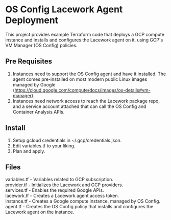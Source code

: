 # OS Config Lacework Agent Deployment

This project provides example Terraform code that deploys a GCP compute instance and installs and configures the Lacework agent on it, using GCP's VM Manager (OS Config) policies.

## Pre Requisites

1. Instances need to support the OS Config agent and have it installed. The agent comes pre-installed on most modern public Linux images managed by Google (https://cloud.google.com/compute/docs/images/os-details#vm-manager).
2. Instances need network access to reach the Lacework package repo, and a service account attached that can call the OS Config and Container Analysis APIs.

## Install

1. Setup gcloud credentials in ~/.gcp/credentials.json.
2. Edit variables.tf to your liking.
3. Plan and apply.

## Files

variables.tf - Variables related to GCP subscription.  
provider.tf  - Initializes the Lacework and GCP providers.  
services.tf  - Enables the required Google APIs.  
lacework.tf  - Creates a Lacework agent access token.  
instance.tf  - Creates a Google compute instance, managed by OS Config.  
agent.tf     - Creates the OS Config policy that installs and configures the Lacework agent on the instance.  
